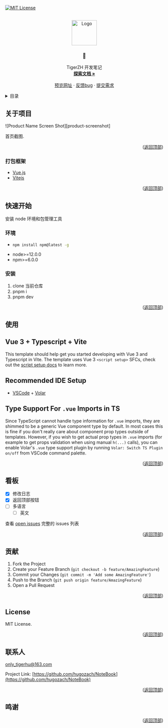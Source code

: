 <div id="top"></div>

[![MIT License][license-shield]][license-url]

<!-- PROJECT LOGO -->
<br />
<div align="center">
  <a href="https://github.com/hugozach/NoteBook">
    <img src="https://c18e-system-1257416358.cos.na-ashburn.myqcloud.com/image%2F128x128.png" alt="Logo" width="80" height="80">
  </a>

  <h3 align="center">📓 </h3>

  <p align="center">
    TigerZH 开发笔记
    <br />
    <a href="https://doc.tigerzh.com"><strong>探索文档 »</strong></a>
    <br />
    <br />
    <a href="https://tigerzh.com">预览网址</a>
    ·
    <a href="https://github.com/hugozach/NoteBook/issues">反馈bug</a>
    ·
    <a href="https://github.com/hugozach/NoteBook/issues">提交需求</a>
  </p>
</div>

<!-- TABLE OF CONTENTS -->
<details>
  <summary>目录</summary>
  <ol>
    <li>
      <a href="#about-the-project">关于项目</a>
      <ul>
        <li><a href="#built-with">打包框架</a></li>
      </ul>
    </li>
    <li>
      <a href="#getting-started">快速开始</a>
      <ul>
        <li><a href="#prerequisites">环境</a></li>
        <li><a href="#installation">安装</a></li>
      </ul>
    </li>
    <li><a href="#usage">使用</a></li>
    <li><a href="#roadmap">看板</a></li>
    <li><a href="#contributing">贡献</a></li>
    <li><a href="#license">证书</a></li>
    <li><a href="#contact">联系人</a></li>
    <li><a href="#acknowledgments">鸣谢</a></li>
  </ol>
</details>

<!-- ABOUT THE PROJECT -->

## 关于项目

![Product Name Screen Shot][product-screenshot]

首页截图.

<p align="right">(<a href="#top">返回顶部</a>)</p>

### 打包框架

- [Vue.js](https://vuejs.org/)
- [Vitejs](https://vitejs.dev/)

<p align="right">(<a href="#top">返回顶部</a>)</p>

<!-- GETTING STARTED -->

## 快速开始

安装 node 环境和包管理工具

### 环境

- ```sh
  npm install npm@latest -g
  ```
- node>=12.0.0
- npm>=6.0.0

### 安装

1. clone 当前仓库
2. pnpm i
3. pnpm dev

<p align="right">(<a href="#top">返回顶部</a>)</p>

<!-- USAGE EXAMPLES -->

## 使用

## Vue 3 + Typescript + Vite

This template should help get you started developing with Vue 3 and Typescript in Vite. The template uses Vue 3 `<script setup>` SFCs, check out the [script setup docs](https://v3.vuejs.org/api/sfc-script-setup.html#sfc-script-setup) to learn more.

## Recommended IDE Setup

- [VSCode](https://code.visualstudio.com/) + [Volar](https://marketplace.visualstudio.com/items?itemName=johnsoncodehk.volar)

## Type Support For `.vue` Imports in TS

Since TypeScript cannot handle type information for `.vue` imports, they are shimmed to be a generic Vue component type by default. In most cases this is fine if you don't really care about component prop types outside of templates. However, if you wish to get actual prop types in `.vue` imports (for example to get props validation when using manual `h(...)` calls), you can enable Volar's `.vue` type support plugin by running `Volar: Switch TS Plugin on/off` from VSCode command palette.

<p align="right">(<a href="#top">返回顶部</a>)</p>

<!-- ROADMAP -->

## 看板

- [x] 修改日志
- [x] 返回顶部按钮
- [ ] 多语言
  - [ ] 英文

查看 [open issues](https://github.com/hugozach/NoteBook/issues) 完整的 issues 列表

<p align="right">(<a href="#top">返回顶部</a>)</p>

<!-- CONTRIBUTING -->

## 贡献

1. Fork the Project
2. Create your Feature Branch (`git checkout -b feature/AmazingFeature`)
3. Commit your Changes (`git commit -m 'Add some AmazingFeature'`)
4. Push to the Branch (`git push origin feature/AmazingFeature`)
5. Open a Pull Request

<p align="right">(<a href="#top">返回顶部</a>)</p>

<!-- LICENSE -->

## License

MIT License.

<p align="right">(<a href="#top">返回顶部</a>)</p>

<!-- CONTACT -->

## 联系人

only_tigerhu@163.com

Project Link: [https://github.com/hugozach/NoteBook](https://github.com/hugozach/NoteBook)

<p align="right">(<a href="#top">返回顶部</a>)</p>

<!-- ACKNOWLEDGMENTS -->

## 鸣谢

<p align="right">(<a href="#top">返回顶部</a>)</p>

<!-- MARKDOWN LINKS & IMAGES -->
<!-- https://www.markdownguide.org/basic-syntax/#reference-style-links -->

[license-shield]: https://img.shields.io/github/license/othneildrew/Best-README-Template.svg?style=for-the-badge
[license-url]: https://github.com/hugozach/NoteBook/blob/master/README.md
